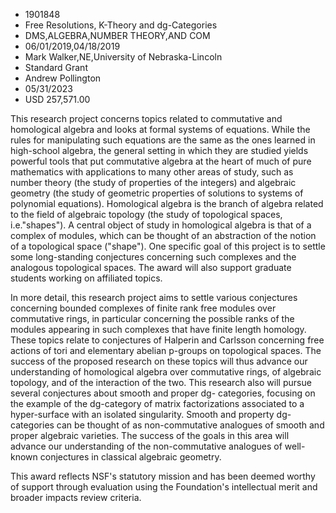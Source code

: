 
* 1901848
* Free Resolutions, K-Theory and dg-Categories
* DMS,ALGEBRA,NUMBER THEORY,AND COM
* 06/01/2019,04/18/2019
* Mark Walker,NE,University of Nebraska-Lincoln
* Standard Grant
* Andrew Pollington
* 05/31/2023
* USD 257,571.00

This research project concerns topics related to commutative and homological
algebra and looks at formal systems of equations. While the rules for
manipulating such equations are the same as the ones learned in high-school
algebra, the general setting in which they are studied yields powerful tools
that put commutative algebra at the heart of much of pure mathematics with
applications to many other areas of study, such as number theory (the study of
properties of the integers) and algebraic geometry (the study of geometric
properties of solutions to systems of polynomial equations). Homological algebra
is the branch of algebra related to the field of algebraic topology (the study
of topological spaces, i.e."shapes"). A central object of study in homological
algebra is that of a complex of modules, which can be thought of an abstraction
of the notion of a topological space ("shape"). One specific goal of this
project is to settle some long-standing conjectures concerning such complexes
and the analogous topological spaces. The award will also support graduate
students working on affiliated topics.

In more detail, this research project aims to settle various conjectures
concerning bounded complexes of finite rank free modules over commutative rings,
in particular concerning the possible ranks of the modules appearing in such
complexes that have finite length homology. These topics relate to conjectures
of Halperin and Carlsson concerning free actions of tori and elementary abelian
p-groups on topological spaces. The success of the proposed research on these
topics will thus advance our understanding of homological algebra over
commutative rings, of algebraic topology, and of the interaction of the two.
This research also will pursue several conjectures about smooth and proper dg-
categories, focusing on the example of the dg-category of matrix factorizations
associated to a hyper-surface with an isolated singularity. Smooth and property
dg-categories can be thought of as non-commutative analogues of smooth and
proper algebraic varieties. The success of the goals in this area will advance
our understanding of the non-commutative analogues of well-known conjectures in
classical algebraic geometry.

This award reflects NSF's statutory mission and has been deemed worthy of
support through evaluation using the Foundation's intellectual merit and broader
impacts review criteria.
